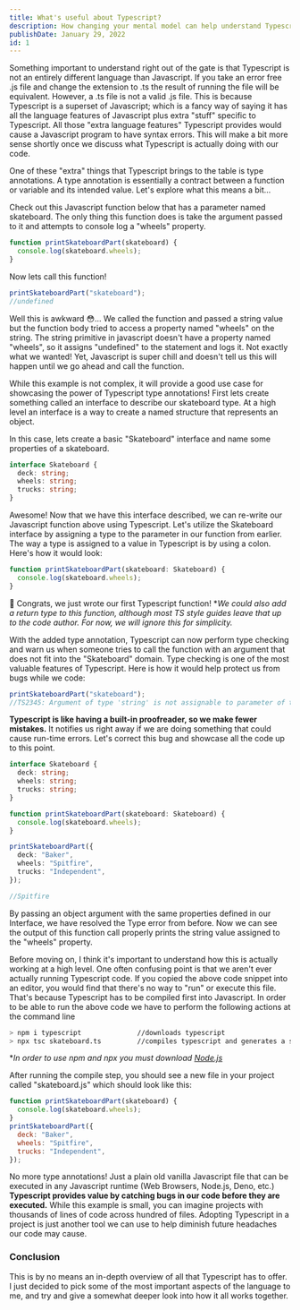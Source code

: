 ```yaml
---
title: What's useful about Typescript?
description: How changing your mental model can help understand Typescript
publishDate: January 29, 2022
id: 1
---
```


Something important to understand right out of the gate is that Typescript is not an entirely different language than Javascript. If you take an error free .js file and change the extension to .ts the result of running the file will be equivalent. However, a .ts file is not a valid .js file. This is because Typescript is a superset of Javascript; which is a fancy way of saying it has all the language features of Javascript plus extra "stuff" specific to Typescript. All those "extra language features" Typescript provides would cause a Javascript program to have syntax errors. This will make a bit more sense shortly once we discuss what Typescript is actually doing with our code.

One of these "extra" things that Typescript brings to the table is type annotations. A type annotation is essentially a contract between a function or variable and its intended value. Let's explore what this means a bit...

Check out this Javascript function below that has a parameter named skateboard. The only thing this function does is take the argument passed to it and attempts to console log a "wheels" property.

```js
function printSkateboardPart(skateboard) {
  console.log(skateboard.wheels);
}
```

Now lets call this function!

```js
printSkateboardPart("skateboard");
//undefined
```

Well this is awkward 😳... We called the function and passed a string value but the function body tried to access a property named "wheels" on the string. The string primitive in javascript doesn't have a property named "wheels", so it assigns "undefined" to the statement and logs it. Not exactly what we wanted! Yet, Javascript is super chill and doesn't tell us this will happen until we go ahead and call the function.

While this example is not complex, it will provide a good use case for showcasing the power of Typescript type annotations! First lets create something called an interface to describe our skateboard type. At a high level an interface is a way to create a named structure that represents an object.

In this case, lets create a basic "Skateboard" interface and name some properties of a skateboard.

```ts
interface Skateboard {
  deck: string;
  wheels: string;
  trucks: string;
}
```

Awesome! Now that we have this interface described, we can re-write our Javascript function above using Typescript. Let's utilize the Skateboard interface by assigning a type to the parameter in our function from earlier. The way a type is assigned to a value in Typescript is by using a colon. Here's how it would look:

```ts
function printSkateboardPart(skateboard: Skateboard) {
  console.log(skateboard.wheels);
}
```

🥳 Congrats, we just wrote our first Typescript function! \*_We could also add a return type to this function, although most TS style guides leave that up to the code author. For now, we will ignore this for simplicity._

With the added type annotation, Typescript can now perform type checking and warn us when someone tries to call the function with an argument that does not fit into the "Skateboard" domain. Type checking is one of the most valuable features of Typescript. Here is how it would help protect us from bugs while we code:

```ts
printSkateboardPart("skateboard");
//TS2345: Argument of type 'string' is not assignable to parameter of type 'Skateboard'.
```

**Typescript is like having a built-in proofreader, so we make fewer mistakes.** It notifies us right away if we are doing something that could cause run-time errors. Let's correct this bug and showcase all the code up to this point.

```ts
interface Skateboard {
  deck: string;
  wheels: string;
  trucks: string;
}

function printSkateboardPart(skateboard: Skateboard) {
  console.log(skateboard.wheels);
}

printSkateboardPart({
  deck: "Baker",
  wheels: "Spitfire",
  trucks: "Independent",
});

//Spitfire
```

By passing an object argument with the same properties defined in our Interface, we have resolved the Type error from before. Now we can see the output of this function call properly prints the string value assigned to the "wheels" property.

Before moving on, I think it's important to understand how this is actually working at a high level. One often confusing point is that we aren't ever actually running Typescript code. If you copied the above code snippet into an editor, you would find that there's no way to "run" or execute this file. That's because Typescript has to be compiled first into Javascript. In order to be able to run the above code we have to perform the following actions at the command line

```sh
> npm i typescript              //downloads typescript
> npx tsc skateboard.ts         //compiles typescript and generates a skateboard.js file
```

\*_In order to use npm and npx you must download [Node.js](https://nodejs.org)_

After running the compile step, you should see a new file in your project called "skateboard.js" which should look like this:

```js
function printSkateboardPart(skateboard) {
  console.log(skateboard.wheels);
}
printSkateboardPart({
  deck: "Baker",
  wheels: "Spitfire",
  trucks: "Independent",
});
```

No more type annotations! Just a plain old vanilla Javascript file that can be executed in any Javascript runtime (Web Browsers, Node.js, Deno, etc.) **Typescript provides value by catching bugs in our code before they are executed.** While this example is small, you can imagine projects with thousands of lines of code across hundred of files. Adopting Typescript in a project is just another tool we can use to help diminish future headaches our code may cause.

### Conclusion

This is by no means an in-depth overview of all that Typescript has to offer. I just decided to pick some of the most important aspects of the language to me, and try and give a somewhat deeper look into how it all works together.
